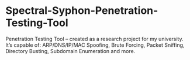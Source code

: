 # Spectral-Syphon-Penetration-Testing-Tool
Penetration Testing Tool – created as a research project for my university. It’s capable of: ARP/DNS/IP/MAC Spoofing, Brute Forcing, Packet Sniffing, Directory Busting, Subdomain Enumeration and more.

